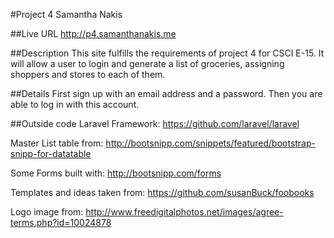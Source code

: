 #Project 4 Samantha Nakis

##Live URL
<http://p4.samanthanakis.me>

##Description
This site fulfills the requirements of project 4 for CSCI E-15. It will allow a user to login and generate a list of groceries, assigning shoppers and stores to each of them.

##Details
First sign up with an email address and a password. Then you are able to log in with this account.

##Outside code
Laravel Framework: https://github.com/laravel/laravel

Master List table from: http://bootsnipp.com/snippets/featured/bootstrap-snipp-for-datatable

Some Forms built with: http://bootsnipp.com/forms

Templates and ideas taken from: https://github.com/susanBuck/foobooks

Logo image from: http://www.freedigitalphotos.net/images/agree-terms.php?id=10024878